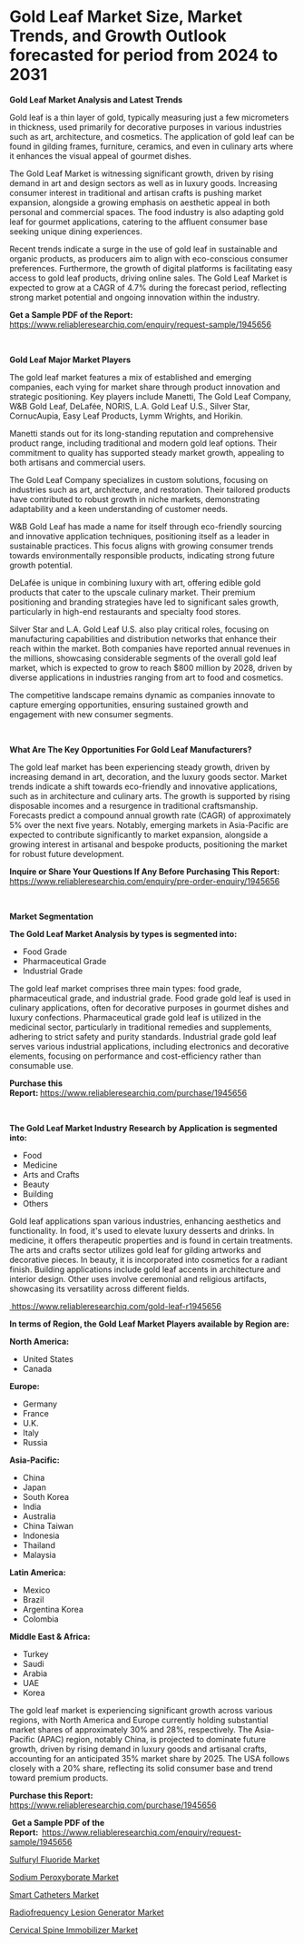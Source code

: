 <p><h1>Gold Leaf Market Size, Market Trends, and Growth Outlook forecasted for period from 2024 to 2031</h1></p><p><strong>Gold Leaf Market Analysis and Latest Trends</strong></p>
<p><p>Gold leaf is a thin layer of gold, typically measuring just a few micrometers in thickness, used primarily for decorative purposes in various industries such as art, architecture, and cosmetics. The application of gold leaf can be found in gilding frames, furniture, ceramics, and even in culinary arts where it enhances the visual appeal of gourmet dishes.</p><p>The Gold Leaf Market is witnessing significant growth, driven by rising demand in art and design sectors as well as in luxury goods. Increasing consumer interest in traditional and artisan crafts is pushing market expansion, alongside a growing emphasis on aesthetic appeal in both personal and commercial spaces. The food industry is also adapting gold leaf for gourmet applications, catering to the affluent consumer base seeking unique dining experiences.</p><p>Recent trends indicate a surge in the use of gold leaf in sustainable and organic products, as producers aim to align with eco-conscious consumer preferences. Furthermore, the growth of digital platforms is facilitating easy access to gold leaf products, driving online sales. The Gold Leaf Market is expected to grow at a CAGR of 4.7% during the forecast period, reflecting strong market potential and ongoing innovation within the industry.</p></p>
<p><strong>Get a Sample PDF of the Report:&nbsp;</strong> <a href="https://www.reliableresearchiq.com/enquiry/request-sample/1945656?utm_campaign=1087&utm_medium=2&utm_source=Github&utm_content=ia&utm_term=08112024&utm_id=gold-leaf">https://www.reliableresearchiq.com/enquiry/request-sample/1945656</a></p>
<p>&nbsp;</p>
<p><strong>Gold Leaf Major Market Players</strong></p>
<p><p>The gold leaf market features a mix of established and emerging companies, each vying for market share through product innovation and strategic positioning. Key players include Manetti, The Gold Leaf Company, W&B Gold Leaf, DeLafée, NORIS, L.A. Gold Leaf U.S., Silver Star, CornucAupia, Easy Leaf Products, Lymm Wrights, and Horikin.</p><p>Manetti stands out for its long-standing reputation and comprehensive product range, including traditional and modern gold leaf options. Their commitment to quality has supported steady market growth, appealing to both artisans and commercial users.</p><p>The Gold Leaf Company specializes in custom solutions, focusing on industries such as art, architecture, and restoration. Their tailored products have contributed to robust growth in niche markets, demonstrating adaptability and a keen understanding of customer needs.</p><p>W&B Gold Leaf has made a name for itself through eco-friendly sourcing and innovative application techniques, positioning itself as a leader in sustainable practices. This focus aligns with growing consumer trends towards environmentally responsible products, indicating strong future growth potential.</p><p>DeLafée is unique in combining luxury with art, offering edible gold products that cater to the upscale culinary market. Their premium positioning and branding strategies have led to significant sales growth, particularly in high-end restaurants and specialty food stores.</p><p>Silver Star and L.A. Gold Leaf U.S. also play critical roles, focusing on manufacturing capabilities and distribution networks that enhance their reach within the market. Both companies have reported annual revenues in the millions, showcasing considerable segments of the overall gold leaf market, which is expected to grow to reach $800 million by 2028, driven by diverse applications in industries ranging from art to food and cosmetics. </p><p>The competitive landscape remains dynamic as companies innovate to capture emerging opportunities, ensuring sustained growth and engagement with new consumer segments.</p></p>
<p>&nbsp;</p>
<p><strong>What Are The Key Opportunities For Gold Leaf Manufacturers?</strong></p>
<p><p>The gold leaf market has been experiencing steady growth, driven by increasing demand in art, decoration, and the luxury goods sector. Market trends indicate a shift towards eco-friendly and innovative applications, such as in architecture and culinary arts. The growth is supported by rising disposable incomes and a resurgence in traditional craftsmanship. Forecasts predict a compound annual growth rate (CAGR) of approximately 5% over the next five years. Notably, emerging markets in Asia-Pacific are expected to contribute significantly to market expansion, alongside a growing interest in artisanal and bespoke products, positioning the market for robust future development.</p></p>
<p><strong>Inquire or Share Your Questions If Any Before Purchasing This Report:</strong> <a href="https://www.reliableresearchiq.com/enquiry/pre-order-enquiry/1945656?utm_campaign=1087&utm_medium=2&utm_source=Github&utm_content=ia&utm_term=08112024&utm_id=gold-leaf">https://www.reliableresearchiq.com/enquiry/pre-order-enquiry/1945656</a></p>
<p>&nbsp;</p>
<p><strong>Market Segmentation</strong></p>
<p><strong>The Gold Leaf Market Analysis by types is segmented into:</strong></p>
<p><ul><li>Food Grade</li><li>Pharmaceutical Grade</li><li>Industrial Grade</li></ul></p>
<p><p>The gold leaf market comprises three main types: food grade, pharmaceutical grade, and industrial grade. Food grade gold leaf is used in culinary applications, often for decorative purposes in gourmet dishes and luxury confections. Pharmaceutical grade gold leaf is utilized in the medicinal sector, particularly in traditional remedies and supplements, adhering to strict safety and purity standards. Industrial grade gold leaf serves various industrial applications, including electronics and decorative elements, focusing on performance and cost-efficiency rather than consumable use.</p></p>
<p><strong>Purchase this Report:&nbsp;</strong><a href="https://www.reliableresearchiq.com/purchase/1945656?utm_campaign=1087&utm_medium=2&utm_source=Github&utm_content=ia&utm_term=08112024&utm_id=gold-leaf">https://www.reliableresearchiq.com/purchase/1945656</a></p>
<p>&nbsp;</p>
<p><strong>The Gold Leaf Market Industry Research by Application is segmented into:</strong></p>
<p><ul><li>Food</li><li>Medicine</li><li>Arts and Crafts</li><li>Beauty</li><li>Building</li><li>Others</li></ul></p>
<p><p>Gold leaf applications span various industries, enhancing aesthetics and functionality. In food, it's used to elevate luxury desserts and drinks. In medicine, it offers therapeutic properties and is found in certain treatments. The arts and crafts sector utilizes gold leaf for gilding artworks and decorative pieces. In beauty, it is incorporated into cosmetics for a radiant finish. Building applications include gold leaf accents in architecture and interior design. Other uses involve ceremonial and religious artifacts, showcasing its versatility across different fields.</p></p>
<p><a href="https://www.reliableresearchiq.com/gold-leaf-r1945656?utm_campaign=1087&utm_medium=2&utm_source=Github&utm_content=ia&utm_term=08112024&utm_id=gold-leaf">&nbsp;https://www.reliableresearchiq.com/gold-leaf-r1945656</a></p>
<p><strong>In terms of Region, the Gold Leaf Market Players available by Region are:</strong></p>
<p>
    <p> <strong> North America: </strong>
        <ul>
            <li>United States</li>
            <li>Canada</li>
        </ul>
        </p> 
    <p> <strong> Europe: </strong>
        <ul>
            <li>Germany</li>
            <li>France</li>
            <li>U.K.</li>
            <li>Italy</li>
            <li>Russia</li>
        </ul>
        </p> 
    <p> <strong> Asia-Pacific: </strong>
        <ul>
            <li>China</li>
            <li>Japan</li>
            <li>South Korea</li>
            <li>India</li>
            <li>Australia</li>
            <li>China Taiwan</li>
            <li>Indonesia</li>
            <li>Thailand</li>
            <li>Malaysia</li>
        </ul>
        </p> 
    <p> <strong> Latin America: </strong>
        <ul>
            <li>Mexico</li>
            <li>Brazil</li>
            <li>Argentina Korea</li>
            <li>Colombia</li>
        </ul>
        </p> 
    <p> <strong> Middle East & Africa: </strong>
        <ul>
            <li>Turkey</li>
            <li>Saudi</li>
            <li>Arabia</li>
            <li>UAE</li>
            <li>Korea</li>
        </ul>
    </p>
    </p>
<p><p>The gold leaf market is experiencing significant growth across various regions, with North America and Europe currently holding substantial market shares of approximately 30% and 28%, respectively. The Asia-Pacific (APAC) region, notably China, is projected to dominate future growth, driven by rising demand in luxury goods and artisanal crafts, accounting for an anticipated 35% market share by 2025. The USA follows closely with a 20% share, reflecting its solid consumer base and trend toward premium products.</p></p>
<p><strong>Purchase this Report: </strong><a href="https://www.reliableresearchiq.com/purchase/1945656?utm_campaign=1087&utm_medium=2&utm_source=Github&utm_content=ia&utm_term=08112024&utm_id=gold-leaf">https://www.reliableresearchiq.com/purchase/1945656</a></p>
<p>&nbsp;<strong>Get a Sample PDF of the Report:&nbsp;&nbsp;</strong><a href="https://www.reliableresearchiq.com/enquiry/request-sample/1945656?utm_campaign=1087&utm_medium=2&utm_source=Github&utm_content=ia&utm_term=08112024&utm_id=gold-leaf">https://www.reliableresearchiq.com/enquiry/request-sample/1945656</a></p>
<p><strong></strong></p>
<p><p><a href="https://github.com/benjigwozdzus/Market-Research-Report-List-1/blob/main/sulfuryl-fluoride-market.md?utm_campaign=1087&utm_medium=2&utm_source=Github&utm_content=ia&utm_term=08112024&utm_id=gold-leaf">Sulfuryl Fluoride Market</a></p><p><a href="https://github.com/vitacbq/Market-Research-Report-List-1/blob/main/sodium-peroxyborate-market.md?utm_campaign=1087&utm_medium=2&utm_source=Github&utm_content=ia&utm_term=08112024&utm_id=gold-leaf">Sodium Peroxyborate Market</a></p><p><a href="https://issuu.com/reportprime-2/docs/smart-catheters-market-size-2030.pp_bfe4e8874e8e27?utm_campaign=1087&utm_medium=2&utm_source=Github&utm_content=ia&utm_term=08112024&utm_id=gold-leaf">Smart Catheters Market</a></p><p><a href="https://issuu.com/reportprime-2/docs/radiofrequency-lesion-generator-mar_66412f208da433?utm_campaign=1087&utm_medium=2&utm_source=Github&utm_content=ia&utm_term=08112024&utm_id=gold-leaf">Radiofrequency Lesion Generator Market</a></p><p><a href="https://issuu.com/reportprime-2/docs/cervical-spine-immobilizer-market-s_c15e7e23d55bca?utm_campaign=1087&utm_medium=2&utm_source=Github&utm_content=ia&utm_term=08112024&utm_id=gold-leaf">Cervical Spine Immobilizer Market</a></p></p>